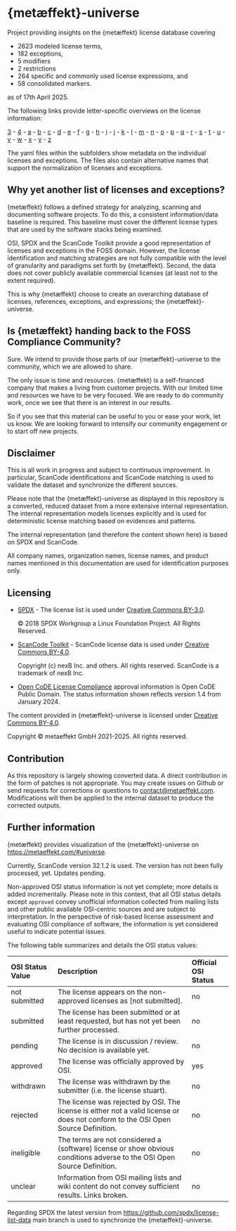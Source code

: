 # {metæffekt}-universe
Project providing insights on the {metæffekt} license database covering

* 2623 modeled license terms,
* 182 exceptions,
* 5 modifiers
* 2 restrictions
* 264 specific and commonly used license expressions, and
* 58 consolidated markers.

as of 17th April 2025.

The following links provide letter-specific overviews on the license information:

[3](src/main/resources/ae-universe/[3]/README.md) -
[4](src/main/resources/ae-universe/[4]/README.md) -
[a](src/main/resources/ae-universe/[a]/README.md) -
[b](src/main/resources/ae-universe/[b]/README.md) -
[c](src/main/resources/ae-universe/[c]/README.md) -
[d](src/main/resources/ae-universe/[d]/README.md) -
[e](src/main/resources/ae-universe/[e]/README.md) -
[f](src/main/resources/ae-universe/[f]/README.md) -
[g](src/main/resources/ae-universe/[g]/README.md) -
[h](src/main/resources/ae-universe/[h]/README.md) -
[i](src/main/resources/ae-universe/[i]/README.md) -
[j](src/main/resources/ae-universe/[j]/README.md) -
[k](src/main/resources/ae-universe/[k]/README.md) -
[l](src/main/resources/ae-universe/[l]/README.md) -
[m](src/main/resources/ae-universe/[m]/README.md) -
[n](src/main/resources/ae-universe/[n]/README.md) -
[o](src/main/resources/ae-universe/[o]/README.md) -
[p](src/main/resources/ae-universe/[p]/README.md) -
[q](src/main/resources/ae-universe/[q]/README.md) -
[r](src/main/resources/ae-universe/[r]/README.md) -
[s](src/main/resources/ae-universe/[s]/README.md) -
[t](src/main/resources/ae-universe/[t]/README.md) -
[u](src/main/resources/ae-universe/[u]/README.md) -
[v](src/main/resources/ae-universe/[v]/README.md) -
[w](src/main/resources/ae-universe/[w]/README.md) -
[x](src/main/resources/ae-universe/[x]/README.md) -
[y](src/main/resources/ae-universe/[y]/README.md) -
[z](src/main/resources/ae-universe/[z]/README.md)

The yaml files within the subfolders show metadata on the individual licenses and exceptions.
The files also contain alternative names that support the normalization of licenses and exceptions.

## Why yet another list of licenses and exceptions?
{metæffekt} follows a defined strategy for analyzing, scanning and documenting software projects. To do this, a 
consistent information/data baseline is required. This baseline must cover the different license types that are used
by the software stacks being examined.

OSI, SPDX and the ScanCode Toolkit provide a good representation of licenses and exceptions in the FOSS domain. 
However, the license identification and matching strategies are not fully compatible with
the level of granularity and paradigms set forth by {metæffekt}. Second, the data does not cover publicly
available commercial licenses (at least not to the extent required).

This is why {metæffekt} choose to create an overarching database of licenses, 
references, exceptions, and expressions; the {metæffekt}-universe.

## Is {metæffekt} handing back to the FOSS Compliance Community?
Sure. We intend to provide those parts of our {metæffekt}-universe to the community, which we are allowed to share.

The only issue is time and resources. {metæffekt} is a self-financed company that makes a
living from customer projects. With our limited time and resources we have to be very focused. 
We are ready to do community work, once we see that there is an interest in our results.

So if you see that this material can be useful to you or ease your work, let us know. We are looking forward to
intensify our community engagement or to start off new projects.

## Disclaimer

This is all work in progress and subject to continuous improvement. In particular, ScanCode identifications and
ScanCode matching is used to validate the dataset and synchronize the different sources.

Please note that the {metæffekt}-universe as displayed in this repository is a converted, reduced
dataset from a more extensive internal representation. The internal representation models licenses
explicitly and is used for deterministic license matching based on evidences and patterns.

The internal representation (and therefore the content shown here) is based on SPDX and ScanCode.

All company names, organization names, license names, and product names mentioned in this documentation
are used for identification purposes only.

## Licensing

- [SPDX](https://spdx.org/licenses/) - The license list is used under 
  [Creative Commons BY-3.0](http://spdx.org/licenses/CC-BY-3.0).
  
  © 2018 SPDX Workgroup a Linux Foundation Project. All Rights Reserved.

- [ScanCode Toolkit](https://github.com/nexB/scancode-toolkit) - ScanCode license data is used under 
  [Creative Commons BY-4.0](https://github.com/nexB/scancode-toolkit/blob/develop/cc-by-4.0.LICENSE).

  Copyright (c) nexB Inc. and others. All rights reserved.
  ScanCode is a trademark of nexB Inc.

- [Open CoDE License Compliance](https://wikijs.opencode.de/de/Hilfestellungen_und_Richtlinien/Lizenzcompliance) 
  approval information is Open CoDE Public Domain. The status information shown reflects version 1.4 from
  January 2024.

The content provided in {metæffekt}-universe is licensed under [Creative Commons BY-4.0](LICENSE).

Copyright © metaeffekt GmbH 2021-2025. All rights reserved.

## Contribution
As this repository is largely showing converted data. A direct contribution in the form of patches is
not appropriate. You may create issues on Github or send requests for corrections or questions 
to [contact@metaeffekt.com](mailto:contact@metaeffekt.com). Modifications will then be applied to the 
internal dataset to produce the corrected outputs.

## Further information
{metæffekt} provides visualization of the {metæffekt}-universe on https://metaeffekt.com/#universe.

Currently, ScanCode version 32.1.2 is used. The version has not been fully processed, yet. Updates pending.

Non-approved OSI status information is not yet complete; more details is added incrementally.
Please note in this context, that all OSI status details except `approved` convey unofficial information collected
from mailing lists and other public available OSI-centric sources and are subject to interpretation. In the perspective
of risk-based license assessment and evaluating OSI compliance of software, the information is yet considered useful to
indicate potential issues. 

The following table summarizes and details the OSI status values:

| OSI Status Value | Description                                                                                                                       | Official OSI Status |
|:-----------------|:----------------------------------------------------------------------------------------------------------------------------------|:--------------------|
| not submitted    | The license appears on the non-approved licenses as [not submitted].                                                              | no                  |
| submitted        | The license has been submitted or at least requested, but has not yet been further processed.                                     | no                  |
| pending          | The license is in discussion / review. No decision is available yet.                                                              | no                  |
| approved         | The license was officially approved by OSI.                                                                                       | yes                 |
| withdrawn        | The license was withdrawn by the submitter (i.e. the license stuart).                                                             | no                  |
| rejected         | The license was rejected by OSI. The license is either not a valid license or does not conform to the OSI Open Source Definition. | no                  |
| ineligible       | The terms are not considered a (software) license or show obvious conditions adverse to the OSI Open Source Definition.           | no                  |
| unclear          | Information from OSI mailing lists and wiki content do not convey sufficient results. Links broken.                               | no                  |

Regarding SPDX the latest version from https://github.com/spdx/license-list-data
main branch is used to synchronize the {metæffekt}-universe.
